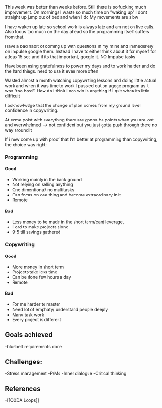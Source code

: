 
This week was better than weeks before. Still there is so fucking much improvement. On mornings I waste so much time on ”waking up” I dont straight up jump out of bed and when I do My movements are slow

I have waken up late so school work is always late and am not on live calls. Also focus too much on the day ahead so the programming itself suffers from that. 

Have a bad habit of coming up with questions in my mind and immediately on impulse google them. Instead I have to either think about it for myself for atleas 15 sec and if its that important, google it. NO Impulse tasks

Have been using gratefulness to power my days and to work harder and do the hard things. need to use it even more often

Wasted almost a month watching copywriting lessons and doing little actual work and when it was time to work I pussied out on agoge program as it was ”too hard”. How do i think i can win in anything if i quit when its little difficult

I acknowlwdge that the change of plan comes from my ground level confidence in copywriting. 

At some point with everything there are gonna be points when you are lost and overwhelmed —> not confident but you just gotta push through there no way around it

If i now come up with proof that I’m better at programming than copywriting, the choice was right:

### Programming 

#### Good

- Working mainly in the back ground
- Not relying on selling anything
- One dimentional/ no multitasks
- Can focus on one thing and become extraordinary in it
- Remote

#### Bad

- Less money to be made in the short term/cant leverage, 
- Hard to make projects alone
- 9-5 till savings gathered


### Copywriting

#### Good

- More money in short term
- Projects take less time
- Can be done few hours a day
- Remote
#### Bad

- For me harder to master
- Need lot of emphaty/ understand people deeply
- Many task work
- Every project is different













## Goals achieved

-bluebelt requirements done
## Challenges:

-Stress management
-P/Mo 
-Inner dialogue
-Critical thinking

## References
<!-- Links to pages not referenced in the content -->
-[[OODA Loops]]


